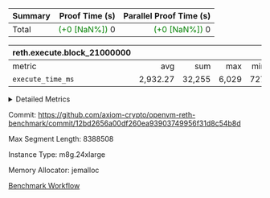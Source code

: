 | Summary | Proof Time (s) | Parallel Proof Time (s) |
|:---|---:|---:|
| Total | <span style='color: green'>(+0 [NaN%])</span> 0 | <span style='color: green'>(+0 [NaN%])</span> 0 |


| reth.execute.block_21000000 |||||
|:---|---:|---:|---:|---:|
|metric|avg|sum|max|min|
| `execute_time_ms     ` |  2,932.27 |  32,255 |  6,029 |  727 |



<details>
<summary>Detailed Metrics</summary>

| group | block_number | num_segments |
| --- | --- | --- |
| reth.execute.block_21000000 | 21000000 | 11 | 

| group | block_number | segment | execute_time_ms |
| --- | --- | --- | --- |
| reth.execute.block_21000000 | 21000000 | 0 | 3,039 | 
| reth.execute.block_21000000 | 21000000 | 1 | 2,943 | 
| reth.execute.block_21000000 | 21000000 | 10 | 727 | 
| reth.execute.block_21000000 | 21000000 | 2 | 2,799 | 
| reth.execute.block_21000000 | 21000000 | 3 | 859 | 
| reth.execute.block_21000000 | 21000000 | 4 | 6,029 | 
| reth.execute.block_21000000 | 21000000 | 5 | 3,372 | 
| reth.execute.block_21000000 | 21000000 | 6 | 3,544 | 
| reth.execute.block_21000000 | 21000000 | 7 | 3,449 | 
| reth.execute.block_21000000 | 21000000 | 8 | 3,375 | 
| reth.execute.block_21000000 | 21000000 | 9 | 2,119 | 

</details>


Commit: https://github.com/axiom-crypto/openvm-reth-benchmark/commit/12bd2656a00df260ea93903749956f31d8c54b8d

Max Segment Length: 8388508

Instance Type: m8g.24xlarge

Memory Allocator: jemalloc

[Benchmark Workflow](https://github.com/axiom-crypto/openvm-reth-benchmark/actions/runs/14654267300)

